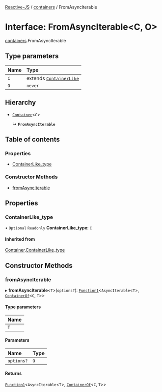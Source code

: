 [Reactive-JS](../README.md) / [containers](../modules/containers.md) / FromAsyncIterable

# Interface: FromAsyncIterable<C, O\>

[containers](../modules/containers.md).FromAsyncIterable

## Type parameters

| Name | Type |
| :------ | :------ |
| `C` | extends [`ContainerLike`](containers.ContainerLike.md) |
| `O` | `never` |

## Hierarchy

- [`Container`](containers.Container.md)<`C`\>

  ↳ **`FromAsyncIterable`**

## Table of contents

### Properties

- [ContainerLike\_type](containers.FromAsyncIterable.md#containerlike_type)

### Constructor Methods

- [fromAsyncIterable](containers.FromAsyncIterable.md#fromasynciterable)

## Properties

### ContainerLike\_type

• `Optional` `Readonly` **ContainerLike\_type**: `C`

#### Inherited from

[Container](containers.Container.md).[ContainerLike_type](containers.Container.md#containerlike_type)

## Constructor Methods

### fromAsyncIterable

▸ **fromAsyncIterable**<`T`\>(`options?`): [`Function1`](../modules/functions.md#function1)<`AsyncIterable`<`T`\>, [`ContainerOf`](../modules/containers.md#containerof)<`C`, `T`\>\>

#### Type parameters

| Name |
| :------ |
| `T` |

#### Parameters

| Name | Type |
| :------ | :------ |
| `options?` | `O` |

#### Returns

[`Function1`](../modules/functions.md#function1)<`AsyncIterable`<`T`\>, [`ContainerOf`](../modules/containers.md#containerof)<`C`, `T`\>\>
